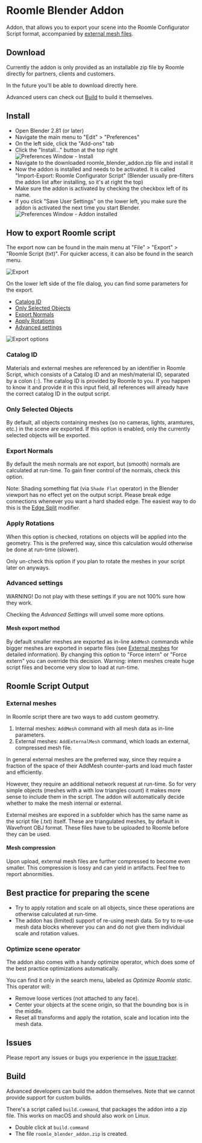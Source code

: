 # Roomle Blender Addon

Addon, that allows you to export your scene into the Roomle Configurator Script format, accompanied by [external mesh files](roomle\_blender\_addon.md#external-meshes).

## Download

Currently the addon is only provided as an installable zip file by Roomle directly for partners, clients and customers.

In the future you'll be able to download directly here.

Advanced users can check out [Build](roomle\_blender\_addon.md#build) to build it themselves.

## Install

* Open Blender 2.81 (or later)
* Navigate the main menu to "Edit" > "Preferences"
* On the left side, click the "Add-ons" tab
* Click the "Install…" button at the top right ![Preferences Window - Install](../plugins/doc/images/01\_prefs-install.png)
* Navigate to the downloaded roomle\_blender\_addon.zip file and install it
* Now the addon is installed and needs to be activated. It is called "Import-Export: Roomle Configurator Script" (Blender usually pre-filters the addon list after installing, so it's at right the top)
* Make sure the addon is activated by checking the checkbox left of its name.
* If you click "Save User Settings" on the lower left, you make sure the addon is activated the next time you start Blender. ![Preferences Window - Addon installed](../plugins/doc/images/03\_prefs-enable.png)

## How to export Roomle script

The export now can be found in the main menu at "File" > "Export" > "Roomle Script (txt)". For quicker access, it can also be found in the search menu.

![Export](../plugins/doc/images/04\_export.png)

On the lower left side of the file dialog, you can find some parameters for the export.

* [Catalog ID](roomle\_blender\_addon.md#Catalog-ID)
* [Only Selected Objects](roomle\_blender\_addon.md#Only-Selected-Objects)
* [Export Normals](roomle\_blender\_addon.md#Export-Normals)
* [Apply Rotations](roomle\_blender\_addon.md#Apply-Rotations)
* [Advanced settings](roomle\_blender\_addon.md#Advanced-settings)

![Export options](../plugins/doc/images/05\_export-options.png)

### Catalog ID

Materials and external meshes are referenced by an identifier in Roomle Script, which consists of a Catalog ID and an mesh/material ID, separated by a colon (`:`). The catalog ID is provided by Roomle to you. If you happen to know it and provide it in this input field, all references will already have the correct catalog ID in the output script.

### Only Selected Objects

By default, all objects containing meshes (so no cameras, lights, aramtures, etc.) in the scene are exported. If this option is enabled, only the currently selected objects will be exported.

### Export Normals

By default the mesh normals are not export, but (smooth) normals are calculated at run-time. To gain finer control of the normals, check this option.

Note: Shading something flat (via `Shade Flat` operator) in the Blender viewport has no effect yet on the output script. Please break edge connections whenever you want a hard shaded edge. The easiest way to do this is the [Edge Split](https://docs.blender.org/manual/en/latest/modeling/modifiers/generate/edge\_split.html) modifier.

### Apply Rotations

When this option is checked, rotations on objects will be applied into the geometry. This is the preferred way, since this calculation would otherwise be done at run-time (slower).

Only un-check this option if you plan to rotate the meshes in your script later on anyways.

### Advanced settings

WARNING! Do not play with these settings if you are not 100% sure how they work.

Checking the _Advanced Settings_ will unveil some more options.

#### Mesh export method

By default smaller meshes are exported as in-line `AddMesh` commands while bigger meshes are exported in separte files (see [External meshes](roomle\_blender\_addon.md#external-meshes) for detailed information). By changing this option to "Force intern" or "Force extern" you can override this decision. Warning: intern meshes create huge script files and become very slow to load at run-time.

## Roomle Script Output

### External meshes

In Roomle script there are two ways to add custom geometry.

1. Internal meshes: `AddMesh` command with all mesh data as in-line parameters.
2. External meshes: `AddExternalMesh` command, which loads an external, compressed mesh file.

In general external meshes are the preferred way, since they require a fraction of the space of their AddMesh counter-parts and load much faster and efficiently.

However, they require an additional network request at run-time. So for very simple objects (meshes with a with low triangles count) it makes more sense to include them in the script. The addon will automatically decide whether to make the mesh internal or external.

External meshes are expored in a subfolder which has the same name as the script file (.txt) itself. These are triangulated meshes, by default in Wavefront OBJ format. These files have to be uploaded to Roomle before they can be used.

#### Mesh compression

Upon upload, external mesh files are further compressed to become even smaller. This compression is lossy and can yield in artifacts. Feel free to report abnormities.

## Best practice for preparing the scene

* Try to apply rotation and scale on all objects, since these operations are otherwise calculated at run-time.
* The addon has (limited) support of re-using mesh data. So try to re-use mesh data blocks wherever you can and do not give them individual scale and rotation values.

### Optimize scene operator

The addon also comes with a handy optimize operator, which does some of the best practice optimizations automatically.

You can find it only in the search menu, labeled as _Optimize Roomle static_. This operator will:

* Remove loose vertices (not attached to any face).
* Center your objects at the scene origin, so that the bounding box is in the middle.
* Reset all transforms and apply the rotation, scale and location into the mesh data.

## Issues

Please report any issues or bugs you experience in the [issue tracker](https://github.com/roomle/roomle-blender-addon/issues).

## Build

Advanced developers can build the addon themselves. Note that we cannot provide support for custom builds.

There's a script called `build.command`, that packages the addon into a zip file. This works on macOS and should also work on Linux.

* Double click at `build.command`
* The file `roomle_blender_addon.zip` is created.
